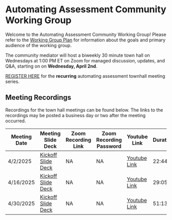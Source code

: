 # Automating Assessment Community Working Group
Welcome to the Automating Assessment Community Working Group! Please refer to the [Working Group Plan](./plan.md) for information about the goals and primary audience of the working group.

The community mediator will host a biweekly 30 minute town hall on Wednesdays at 1:00 PM ET on Zoom for managed discussion, updates, and Q&A, starting on on **Wednesday, April 2nd**. 

[REGISTER HERE](https://gsa.zoomgov.com/meeting/register/FpW3sJuBRxag_1Mz49J0Cw) for the **recurring** automating assessment townhall meeting series. 




## Meeting Recordings

Recordings for the town hall meetings can be found below. The links to the recordings may be posted a business day or two after the meeting occurred. 

| Meeting Date | Meeting Slide Deck | Zoom Recording Link | Zoom Recording Password | Youtube Link | Duration |
|--------------|--------------------|---------------------|-------------------------|--------------|----------|
| 4/2/2025     | [Kickoff Slide Deck](./townhall-slidedecks/4-2-2025-townhall-kickoff-slides.pptx) | NA | NA  | [Youtube Link](https://www.youtube.com/watch?v=1cNDX_1Q-uA)  | 22:44 |
| 4/16/2025    | [Kickoff Slide Deck](./townhall-slidedecks/4-16-2025-townhall-slides.pptx) | NA | NA | [Youtube Link](https://www.youtube.com/watch?v=BtSMAOtplQM) | 29:05 |
| 4/30/2025    | [Kickoff Slide Deck](./townhall-slidedecks/4-30-2025-townhall-slides.pptx) | NA | NA | [Youtube Link](https://www.youtube.com/watch?v=IIRoPUykBRo) | 51:13 |

